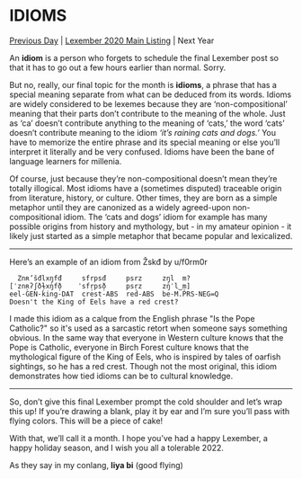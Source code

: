 # IDIOMS
[Previous Day](_prompts/r-conlangs/lexember/2021/prompts/w5/30.md) | [Lexember 2020 Main Listing](_prompts/r-conlangs/lexember/2021/toc_lex21.md) | Next Year

An **idiom** is a person who forgets to schedule the final Lexember post so that it has to go out a few hours earlier than normal. Sorry.

But no, really, our final topic for the month is **idioms**, a phrase that has a special meaning separate from what can be deduced from its words. Idioms are widely considered to be lexemes because they are ‘non-compositional’ meaning that their parts don’t contribute to the meaning of the whole. Just as ‘ca’ doesn’t contribute anything to the meaning of ‘cats,’ the word ‘cats’ doesn’t contribute meaning to the idiom _‘it’s raining cats and dogs.’_ You have to memorize the entire phrase and its special meaning or else you’ll interpret it literally and be very confused. Idioms have been the bane of language learners for millenia.

Of course, just because they’re non-compositional doesn’t mean they’re totally illogical. Most idioms have a (sometimes disputed) traceable origin from literature, history, or culture. Other times, they are born as a simple metaphor until they are canonized as a widely agreed-upon non-compositional idiom. The ‘cats and dogs’ idiom for example has many possible origins from history and mythology, but - in my amateur opinion - it likely just started as a simple metaphor that became popular and lexicalized.

-----

Here’s an example of an idiom from Žskđ by u/f0rm0r

```
  Znʀ’šđlxŋfđ     sfrpsđ     psrz     zŋl  m?
[ˈznʀ̩ʔʃðɫ̩xŋ̍fð̩    ˈsfr̩psð̩     psr̩z     zŋ̍ˈl‿m̩]
eel-GEN-king-DAT  crest-ABS  red-ABS  be-M.PRS-NEG=Q
Doesn't the King of Eels have a red crest?
```

I made this idiom as a calque from the English phrase "Is the Pope Catholic?" so it's used as a sarcastic retort when someone says something obvious. In the same way that everyone in Western culture knows that the Pope is Catholic, everyone in Birch Forest culture knows that the mythological figure of the King of Eels, who is inspired by tales of oarfish sightings, so he has a red crest. Though not the most original, this idiom demonstrates how tied idioms can be to cultural knowledge.

-----

So, don’t give this final Lexember prompt the cold shoulder and let’s wrap this up! If you’re drawing a blank, play it by ear and I’m sure you’ll pass with flying colors. This will be a piece of cake!

With that, we’ll call it a month. I hope you’ve had a happy Lexember, a happy holiday season, and I wish you all a tolerable 2022.

As they say in my conlang,
**liya bi** (good flying)
